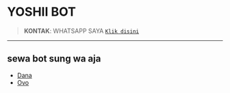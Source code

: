 # YOSHII BOT

> **KONTAK**: WHATSAPP SAYA [`Klik disini`](https://wa.me/6283125837776)

-----------------------------------------------------

## sewa bot sung wa aja
- [Dana](https://link.dana.id/qr/5nvtaxou)
- [Ovo](https://link.dana.id/qr/5nvtaxou)
